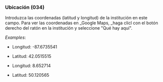 ### Ubicación (034)

Introduzca las coordenadas (latitud y longitud) de la institución en este campo. Para ver las coordenadas en _Google Maps, _haga clicl con el botón derecho del ratón en la institución y seleccione "Qué hay aquí".

_Examples_:

- Longitud: -87.6735541
- Latitud: 42.0515515

- Longitud: 8.652714
- Latitud: 50.120565
